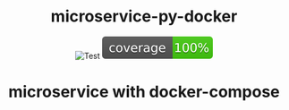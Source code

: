 <h1 align="center">
    microservice-py-docker
</h1>

<p align="center">
  <img  src="https://github.com/yemaney/microservice-py-docker/actions/workflows/test.yaml/badge.svg" alt="Test">
  <img  src="images/coverage.svg" alt="Coverage">
</p>

<h1 align="center">
    microservice with docker-compose
</h1>
